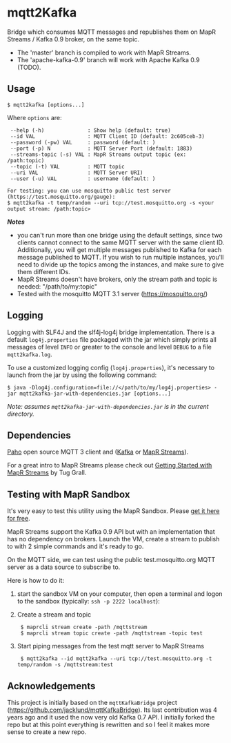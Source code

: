 # mqtt2Kafka

Bridge which consumes MQTT messages and republishes them on MapR Streams / Kafka 0.9 broker, on
the same topic.

- The 'master' branch is compiled to work with MapR Streams. 
- The 'apache-kafka-0.9' branch will work with Apache Kafka 0.9 (TODO).
 
## Usage

    $ mqtt2kafka [options...]

Where `options` are:

     --help (-h)              : Show help (default: true)
     --id VAL                 : MQTT Client ID (default: 2c605ceb-3)
     --password (-pw) VAL     : password (default: )
     --port (-p) N            : MQTT Server Port (default: 1883)
     --streams-topic (-s) VAL : MapR Streams output topic (ex: /path:topic)
     --topic (-t) VAL         : MQTT topic
     --uri VAL                : MQTT Server URI)
     --user (-u) VAL          : username (default: )

    For testing: you can use mosquitto public test server (https://test.mosquitto.org/gauge):
    $ mqtt2kafka -t temp/random --uri tcp://test.mosquitto.org -s <your output stream: /path:topic>

***Notes*** 
- you can't run more than one bridge using the default settings, since two clients cannot connect to the same MQTT server with the same client ID. Additionally, you will get multiple messages published to Kafka for each message published to MQTT. If you wish to run multiple instances, you'll need to divide up the topics among the instances, and make sure to give them different IDs.
- MapR Streams doesn't have brokers, only the stream path and topic is needed: "/path/to/my:topic"
- Tested with the mosquitto MQTT 3.1 server (https://mosquitto.org/)

## Logging
Logging with SLF4J and the slf4j-log4j bridge implementation. There is a default `log4j.properties` file packaged with the jar which simply prints all messages of level `INFO` or greater to the console and level `DEBUG` to a file `mqtt2kafka.log`. 


To use a customized logging config (`log4j.properties`), it's necessary to launch from the jar by using the following command:

    $ java -Dlog4j.configuration=file://</path/to/my/log4j.properties> -jar mqtt2kafka-jar-with-dependencies.jar [options...]
    
*Note: assumes `mqtt2kafka-jar-with-dependencies.jar` is in the current directory.*

## Dependencies
[Paho](http://www.eclipse.org/paho/) open source MQTT 3 client and ([Kafka](http://kafka.apache.org/) or [MapR Streams](https://www.mapr.com/products/mapr-streams)).
 
For a great intro to MapR Streams please check out [Getting Started with MapR Streams](https://www.mapr.com/blog/getting-started-sample-programs-mapr-streams) by Tug Grall.

## Testing with MapR Sandbox
It's very easy to test this utility using the MapR Sandbox. Please [get it here for free](https://www.mapr.com/products/mapr-sandbox-hadoop).

MapR Streams support the Kafka 0.9 API but with an implementation that has no dependency on brokers. Launch the VM, create a stream to publish to with 2 simple commands and it's ready to go.

On the MQTT side, we can test using the public test.mosquitto.org MQTT server as a data source to subscribe to.

Here is how to do it: 
1. start the sandbox VM on your computer, then open a terminal and logon to the sandbox (typically: `ssh -p 2222 localhost`):
2. Create a stream and topic

        $ maprcli stream create -path /mqttstream
        $ maprcli stream topic create -path /mqttstream -topic test
3. Start piping messages from the test mqtt server to MapR Streams
 
        $ mqtt2kafka --id mqtt2kafka --uri tcp://test.mosquitto.org -t temp/random -s /mqttstream:test
    
    
## Acknowledgements
This project is initially based on the `mqttKafkaBridge` project (https://github.com/jacklund/mqttKafkaBridge). Its last contribution was 4 years ago and it used the now very old Kafka 0.7 API. I initially forked the repo but at this point everything is rewritten and so I feel it makes more sense to create a new repo.

